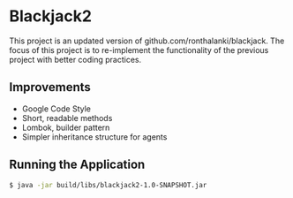 # Blackjack2

This project is an updated version of github.com/ronthalanki/blackjack.
The focus of this project is to re-implement the functionality of the previous project with better coding practices.

## Improvements
* Google Code Style
* Short, readable methods
* Lombok, builder pattern
* Simpler inheritance structure for agents

## Running the Application

```bash
$ java -jar build/libs/blackjack2-1.0-SNAPSHOT.jar
```

